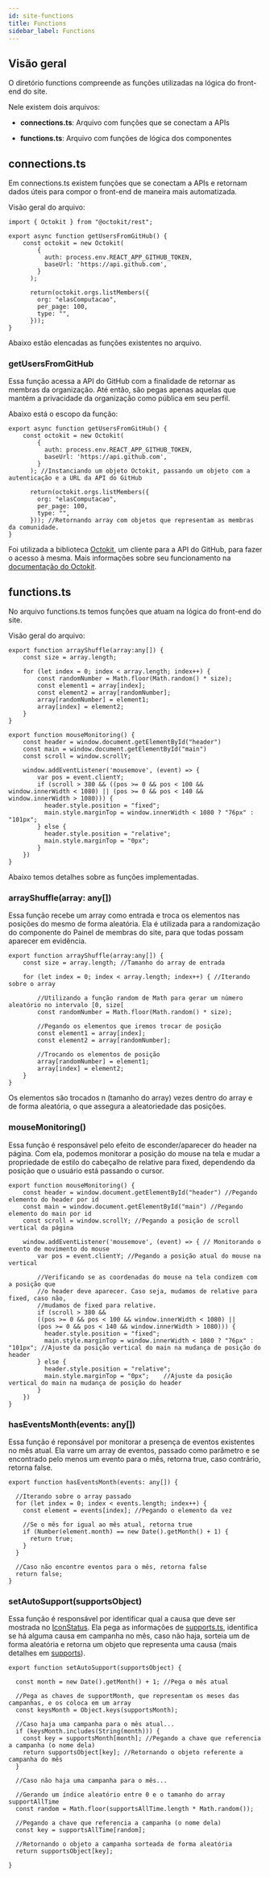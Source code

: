 ```yaml
---
id: site-functions
title: Functions
sidebar_label: Functions
---
```


## Visão geral
O diretório functions compreende as funções utilizadas na lógica do front-end do site. 

Nele existem dois arquivos:

- **connections.ts**: Arquivo com funções que se conectam a APIs

- **functions.ts**: Arquivo com funções de lógica dos componentes

## connections.ts

Em connections.ts existem funções que se conectam a APIs e retornam dados úteis para compor o front-end de maneira mais automatizada.

Visão geral do arquivo:

```
import { Octokit } from "@octokit/rest";

export async function getUsersFromGitHub() {
    const octokit = new Octokit(
        {
          auth: process.env.REACT_APP_GITHUB_TOKEN,
          baseUrl: 'https://api.github.com',
        }
      );
  
      return(octokit.orgs.listMembers({
        org: "elasComputacao",
        per_page: 100,
        type: "",
      }));
}   
```

Abaixo estão elencadas as funções existentes no arquivo.

### getUsersFromGitHub

Essa função acessa a API do GitHub com a finalidade de retornar as membras da organização. Até então, são pegas apenas aquelas que mantém a privacidade da organização como pública em seu perfil. 

Abaixo está o escopo da função:

```
export async function getUsersFromGitHub() {
    const octokit = new Octokit( 
        {
          auth: process.env.REACT_APP_GITHUB_TOKEN,
          baseUrl: 'https://api.github.com',
        }
      ); //Instanciando um objeto Octokit, passando um objeto com a autenticação e a URL da API do GitHub
  
      return(octokit.orgs.listMembers({
        org: "elasComputacao",
        per_page: 100,
        type: "",
      })); //Retornando array com objetos que representam as membras da comunidade.
}   
```

Foi utilizada a biblioteca [Octokit](https://github.com/octokit), um cliente para a API do GitHub, para fazer o acesso à mesma. Mais informações sobre seu funcionamento na [documentação do Octokit](https://octokit.github.io/rest.js/v18).


## functions.ts

No arquivo functions.ts temos funções que atuam na lógica do front-end do site.

Visão geral do arquivo:

```
export function arrayShuffle(array:any[]) {
    const size = array.length;
    
    for (let index = 0; index < array.length; index++) {
        const randomNumber = Math.floor(Math.random() * size);
        const element1 = array[index];
        const element2 = array[randomNumber];
        array[randomNumber] = element1;
        array[index] = element2;
    }
}

export function mouseMonitoring() {
    const header = window.document.getElementById("header")
    const main = window.document.getElementById("main")
    const scroll = window.scrollY;

    window.addEventListener('mousemove', (event) => {
        var pos = event.clientY;
        if (scroll > 380 && ((pos >= 0 && pos < 100 && window.innerWidth < 1080) || (pos >= 0 && pos < 140 && window.innerWidth > 1080))) {
          header.style.position = "fixed";
          main.style.marginTop = window.innerWidth < 1080 ? "76px" : "101px";
        } else {
          header.style.position = "relative";
          main.style.marginTop = "0px";    
        }
    })
}
```

Abaixo temos detalhes sobre as funções implementadas.

### arrayShuffle(array: any[])

Essa função recebe um array como entrada e troca os elementos nas posições do mesmo de forma aleatória. Ela é utilizada para a randomização do componente do Painel de membras do site, para que todas possam aparecer em evidência. 

```
export function arrayShuffle(array:any[]) {
    const size = array.length; //Tamanho do array de entrada
    
    for (let index = 0; index < array.length; index++) { //Iterando sobre o array
        
        //Utilizando a função random de Math para gerar um número aleatório no intervalo [0, size[
        const randomNumber = Math.floor(Math.random() * size); 

        //Pegando os elementos que iremos trocar de posição
        const element1 = array[index];
        const element2 = array[randomNumber];

        //Trocando os elementos de posição
        array[randomNumber] = element1;
        array[index] = element2;
    }
}
```
Os elementos são trocados n (tamanho do array) vezes dentro do array e de forma aleatória, o que assegura a aleatoriedade das posições.

### mouseMonitoring()

Essa função é responsável pelo efeito de esconder/aparecer do header na página. Com ela, podemos monitorar a posição do mouse na tela e mudar a propriedade de estilo do cabeçalho de relative para fixed, dependendo da posição que o usuário está passando o cursor.

```
export function mouseMonitoring() {
    const header = window.document.getElementById("header") //Pegando elemento do header por id
    const main = window.document.getElementById("main") //Pegando elemento do main por id
    const scroll = window.scrollY; //Pegando a posição de scroll vertical da página

    window.addEventListener('mousemove', (event) => { // Monitorando o evento de movimento do mouse
        var pos = event.clientY; //Pegando a posição atual do mouse na vertical

        //Verificando se as coordenadas do mouse na tela condizem com a posição que 
        //o header deve aparecer. Caso seja, mudamos de relative para fixed, caso não, 
        //mudamos de fixed para relative.
        if (scroll > 380 && 
        ((pos >= 0 && pos < 100 && window.innerWidth < 1080) || 
        (pos >= 0 && pos < 140 && window.innerWidth > 1080))) {
          header.style.position = "fixed";
          main.style.marginTop = window.innerWidth < 1080 ? "76px" : "101px"; //Ajuste da posição vertical do main na mudança de posição do header
        } else {
          header.style.position = "relative";
          main.style.marginTop = "0px";    //Ajuste da posição vertical do main na mudança de posição do header
        }
    })
}
```

### hasEventsMonth(events: any[])

Essa função é reponsável por monitorar a presença de eventos existentes no mês atual. Ela varre um array de eventos, passado como parâmetro e se encontrado pelo menos um evento para o mês, retorna true, caso contrário, retorna false.

```
export function hasEventsMonth(events: any[]) {
    
  //Iterando sobre o array passado
  for (let index = 0; index < events.length; index++) {
    const element = events[index]; //Pegando o elemento da vez 

    //Se o mês for igual ao mês atual, retorna true
    if (Number(element.month) == new Date().getMonth() + 1) {
      return true;
    }
  }    

  //Caso não encontre eventos para o mês, retorna false
  return false;
}
```

### setAutoSupport(supportsObject)

Essa função é responsável por identificar qual a causa que deve ser mostrada no [IconStatus](./site-components#iconstatus). Ela pega as informações de [supports.ts](./site-enums#supportsts), identifica se há alguma causa em campanha no mês, caso não haja, sorteia um de forma aleatória e retorna um objeto que representa uma causa (mais detalhes em [supports](./site-enums#supports)).

```
export function setAutoSupport(supportsObject) {
  
  const month = new Date().getMonth() + 1; //Pega o mês atual
  
  //Pega as chaves de supportMonth, que representam os meses das campanhas, e os coloca em um array 
  const keysMonth = Object.keys(supportsMonth); 

  //Caso haja uma campanha para o mês atual...
  if (keysMonth.includes(String(month))) {
    const key = supportsMonth[month]; //Pegando a chave que referencia a campanha (o nome dela)
    return supportsObject[key]; //Retornando o objeto referente a campanha do mês
  }

  //Caso não haja uma campanha para o mês...

  //Gerando um índice aleatório entre 0 e o tamanho do array supportAllTime
  const random = Math.floor(supportsAllTime.length * Math.random());
  
  //Pegando a chave que referencia a campanha (o nome dela)
  const key = supportsAllTime[random];

  //Retornando o objeto a campanha sorteada de forma aleatória  
  return supportsObject[key];

}
```

```
```

